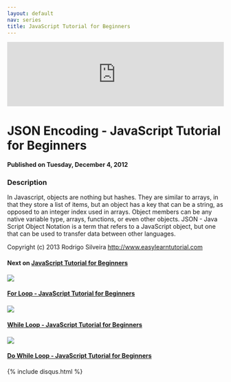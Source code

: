 ```yaml
---
layout: default
nav: series
title: JavaScript Tutorial for Beginners
---
```


<div class="container">
    <div class="row mt grid">
        <div class="mt"></div>
        <div class="row" style="margin-bottom: 20px;">
            <div class="col-sm-push-1 col-sm-10 col-md-push-2 col-md-8">
                <div class="video-container">
                    <iframe width="100%" src="https://www.youtube.com/embed/Z6ceFGwPsgY" frameborder="0" allowfullscreen></iframe>
                </div>
            </div>
            <div class="clearfix"></div>
            <div class="col-md-8">
                <h1>JSON Encoding - JavaScript Tutorial for Beginners</h1>
                <h4>Published on Tuesday, December 4, 2012</h4>
                <h3>Description</h3>
                <p>In Javascript, objects are nothing but hashes. They are similar to arrays, in that they store a list of items, but an object has a key that can be a string, as opposed to an integer index used in arrays. Object members can be any native variable type, arrays, functions, or even other objects. JSON - Java Script Object Notation is a term that refers to a JavaScript object, but one that can be used to transfer data between other languages.

Copyright (c) 2013 Rodrigo Silveira http://www.easylearntutorial.com</p>
            </div>
            <div class="col-md-4">
                <h4>Next on <a href="/series/javascript-tutorial-for-beginners">JavaScript Tutorial for Beginners</a></h4><div class="row" style="margin-bottom: 20px">
            <div class="col-md-6">
                <a href="/series/javascript-tutorial-for-beginners/for-loop-javascript-tutorial-for-beginners">
                    <img src="/img/blank.gif" data-echo="https://i.ytimg.com/vi/BnsDKjUgq4o/hqdefault.jpg" class="img-responsive" />
                </a>
            </div>
            <div class="col-md-6">
                <h4>
                    <a href="/series/javascript-tutorial-for-beginners/for-loop-javascript-tutorial-for-beginners">For Loop - JavaScript Tutorial for Beginners</a>
                </h4>
            </div>
        </div><div class="row" style="margin-bottom: 20px">
            <div class="col-md-6">
                <a href="/series/javascript-tutorial-for-beginners/while-loop-javascript-tutorial-for-beginners">
                    <img src="/img/blank.gif" data-echo="https://i.ytimg.com/vi/dgU60itNG9M/hqdefault.jpg" class="img-responsive" />
                </a>
            </div>
            <div class="col-md-6">
                <h4>
                    <a href="/series/javascript-tutorial-for-beginners/while-loop-javascript-tutorial-for-beginners">While Loop - JavaScript Tutorial for Beginners</a>
                </h4>
            </div>
        </div><div class="row" style="margin-bottom: 20px">
            <div class="col-md-6">
                <a href="/series/javascript-tutorial-for-beginners/do-while-loop-javascript-tutorial-for-beginners">
                    <img src="/img/blank.gif" data-echo="https://i.ytimg.com/vi/vMOCPgONqE8/hqdefault.jpg" class="img-responsive" />
                </a>
            </div>
            <div class="col-md-6">
                <h4>
                    <a href="/series/javascript-tutorial-for-beginners/do-while-loop-javascript-tutorial-for-beginners">Do While Loop - JavaScript Tutorial for Beginners</a>
                </h4>
            </div>
        </div>
            </div>
            <div class="col-md-8">
                {% include disqus.html %}
            </div>
        </div>
    </div>
    <div class="row mt grid"></div>
</div>
